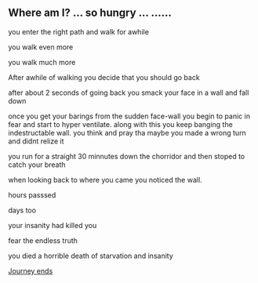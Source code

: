 ## Where am I? ... so hungry ... ......


you enter the right path and walk for awhile

you walk even more

you walk much more

After awhile of walking you decide that you should go back

after about 2 seconds of going back you smack your face in a wall and fall down

once you get your barings from the sudden face-wall you begin to panic in fear and start to hyper ventilate. along with this you keep banging the indestructable wall. you think and pray tha maybe you made a wrong turn and didnt relize it


you run for a straight 30 minnutes down the chorridor and then stoped to catch your breath

when looking back to where you came you noticed the wall.

hours passsed

days too

your insanity had killed you

fear the endless truth

you died a horrible death of starvation and insanity    

[Journey ends](Journey-ends.md)
